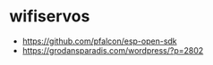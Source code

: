 # wifiservos

- https://github.com/pfalcon/esp-open-sdk
- https://grodansparadis.com/wordpress/?p=2802
